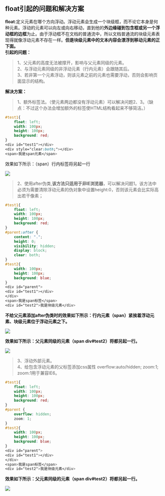 ## float引起的问题和解决方案

**float**:定义元素在哪个方向浮动。浮动元素会生成一个块级框，而不论它本身是何种元素。浮动的元素可以向左或向右移动，直到他的**外边缘碰到包含框或另一个浮动框的边框**为止。由于浮动框不在文档的普通流中，所以文档普通流的块级元素表现得就像浮动元素不存在一样。**但是块级元素中的文本内容会漂浮到移动元素的正下面。**    
**引起的问题：**

>1、父元素的高度无法被撑开，影响与父元素同级的元素。     
>2、与浮动元素同级的非浮动元素（行内元素）会跟随其后。   
>3、若非第一个元素浮动，则该元素之前的元素也需要浮动，否则会影响页面显示的结构。

**解决方案：**    

>1、额外标签法。（使元素两边都没有浮动元素）可以解决问题2、3。（缺点：不过这个办法会增加额外的标签使HTML结构看起来不够简洁。）

```css
#test1{
    float: left;
    width: 100px;
    height: 100px;
    background: red;
}
<div id="test1"></div>
<div style="clear:both;"></div>
<span>我是span元素</span>
```

效果如下所示：（span）行内标签将另起一行

![](https://user-gold-cdn.xitu.io/2019/4/7/169f82fa30f92e5d?w=1886&h=728&f=png&s=92615)

> 2、使用after伪类,**该方法只适用于非IE浏览器**，可以解决问题1。该方法中必须为需要清除浮动元素的伪对象中设置height:0，否则该元素会比实际高出若干像素；

```css
#test1{
    float: left;
    width: 100px;
    height: 100px;
    background: red;
}
#parent:after {
    content: ".";
    height: 0;
    visibility: hidden;
    display: block;
    clear: both;
}
#test2{
    width: 100px;
    height: 100px;
    background: blue;
}
<div id="parent">
<div id="test1"></div>
</div>	
<span>我是span标签</span>
<div id="test2">我是块级元素</div>
```

**不给父元素添加after伪类时的效果如下所示：行内元素（span）紧挨着浮动元素、块级元素位于浮动元素之下。**


![](https://user-gold-cdn.xitu.io/2019/4/7/169f837603d405e5?w=1916&h=727&f=png&s=96304)

**效果如下所示：父元素同级的元素（span div#test2）将都另起一行。**

![](https://user-gold-cdn.xitu.io/2019/4/7/169f83160d7eb2b5?w=1889&h=726&f=png&s=96500)

> 3、浮动外部元素。     
> 4、给包含浮动元素的父标签添加css属性 overflow:auto/hidden; zoom:1; zoom:1用于兼容IE6。

```css
#test1{
    float: left;
    width: 100px;
    height: 100px;
    background: red;
}
#parent {
    overflow: hidden;
    zoom: 1;
}
#test2{
    width: 100px;
    height: 100px;
    background: blue;
}
<div id="parent">
<div id="test1"></div>
</div>	
<span>我是span标签</span>
<div id="test2">我是块级元素</div>
```

**效果如下所示：父元素同级的元素（span div#test2）将都另起一行。**

![](https://user-gold-cdn.xitu.io/2019/4/7/169f839ef647d6dd?w=1912&h=672&f=png&s=93624)
